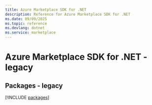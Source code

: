 ```yaml
---
title: Azure Marketplace SDK for .NET
description: Reference for Azure Marketplace SDK for .NET
ms.date: 09/09/2025
ms.topic: reference
ms.devlang: dotnet
ms.service: marketplace
---
```

# Azure Marketplace SDK for .NET - legacy
## Packages - legacy
[!INCLUDE [packages](marketplace-index.md)]